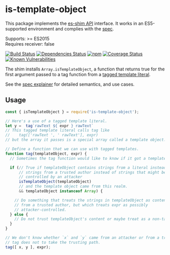 # is-template-object

<!-- This verbiage required per https://github.com/es-shims/es-shim-api#how-to-denote-compliance.
     Do not modify without consulting those docs. -->

This package implements the [es-shim API](https://github.com/es-shims/api) interface. It works in an ES5-supported environment and complies with the [spec](https://github.com/tc39/proposal-array-is-template-object).

<!-- End required verbiage -->

Supports: >= ES2015<br>
Requires receiver: false

[![Build Status](https://travis-ci.com/mikesamuel/is-template-object.svg?branch=master)](https://travis-ci.com/mikesamuel/is-template-object)
[![Dependencies Status](https://david-dm.org/mikesamuel/is-template-object/status.svg)](https://david-dm.org/mikesamuel/is-template-object)
[![npm](https://img.shields.io/npm/v/is-template-object.svg)](https://www.npmjs.com/package/is-template-object)
[![Coverage Status](https://coveralls.io/repos/github/mikesamuel/is-template-object/badge.svg?branch=master)](https://coveralls.io/github/mikesamuel/is-template-object?branch=master)
[![Known Vulnerabilities](https://snyk.io/test/github/mikesamuel/is-template-object/badge.svg?targetFile=package.json)](https://snyk.io/test/github/mikesamuel/is-template-object?targetFile=package.json)

The shim installs `Array.isTemplateObject`, a function that returns true for the first argument
passed to a tag function from a [tagged template literal][].

See the [spec explainer][] for detailed semantics, and use cases.

## Usage

```js
const { isTemplateObject } = require('is-template-object');

// Here's a use of a tagged template literal.
let y =  tag`rawText ${ expr } rawText`
// This tagged template literal calls tag like
//    tag(['rawText ', ' rawText'], expr)
// but the array it passes is a special array called a template object.

// Define a function that we can use with tagged templates.
function tag(templateObject, expr) {
  // Sometimes the tag function would like to know if it got a template object.

  if (// True if templateObject contains strings from a literal instead of
      // strings from a trusted author instead of strings that might be
      // controlled by an attacker
      isTemplateObject(templateObject)
      // and the template object came from this realm.
      && templateObject instanceof Array) {

    // Do something that treats the strings in templateObject as content
    // from a trusted author, but which treats expr as possibly
    // attacker-controlled.
  } else {
    // Do not trust templateObject's content or maybe treat as a non-tag call.
  }
}

// We don't know whether `x` and `y` came from an attacker or from a trusted source.
// tag does not to take the trusting path.
tag([ x, y ], expr);
```

[tagged template literal]: https://developer.mozilla.org/en-US/docs/Web/JavaScript/Reference/Template_literals#Tagged_templates
[spec explainer]: https://github.com/tc39/proposal-array-is-template-object
